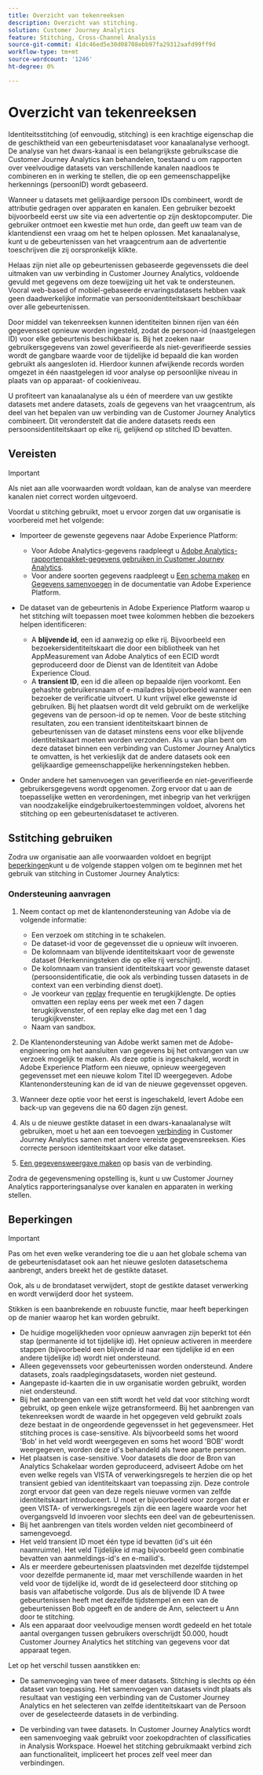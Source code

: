 ```yaml
---
title: Overzicht van tekenreeksen
description: Overzicht van stitching.
solution: Customer Journey Analytics
feature: Stitching, Cross-Channel Analysis
source-git-commit: 41dc46ed5e30d08708ebb97fa29312aafd99ff9d
workflow-type: tm+mt
source-wordcount: '1246'
ht-degree: 0%

---
```


# Overzicht van tekenreeksen

Identiteitsstitching (of eenvoudig, stitching) is een krachtige eigenschap die de geschiktheid van een gebeurtenisdataset voor kanaalanalyse verhoogt. De analyse van het dwars-kanaal is een belangrijkste gebruikscase die Customer Journey Analytics kan behandelen, toestaand u om rapporten over veelvoudige datasets van verschillende kanalen naadloos te combineren en in werking te stellen, die op een gemeenschappelijke herkennings (persoonID) wordt gebaseerd.

Wanneer u datasets met gelijkaardige persoon IDs combineert, wordt de attributie gedragen over apparaten en kanalen. Een gebruiker bezoekt bijvoorbeeld eerst uw site via een advertentie op zijn desktopcomputer. Die gebruiker ontmoet een kwestie met hun orde, dan geeft uw team van de klantendienst een vraag om het te helpen oplossen. Met kanaalanalyse, kunt u de gebeurtenissen van het vraagcentrum aan de advertentie toeschrijven die zij oorspronkelijk klikte.

Helaas zijn niet alle op gebeurtenissen gebaseerde gegevenssets die deel uitmaken van uw verbinding in Customer Journey Analytics, voldoende gevuld met gegevens om deze toewijzing uit het vak te ondersteunen. Vooral web-based of mobiel-gebaseerde ervaringsdatasets hebben vaak geen daadwerkelijke informatie van persoonidentiteitskaart beschikbaar over alle gebeurtenissen.

Door middel van tekenreeksen kunnen identiteiten binnen rijen van één gegevensset opnieuw worden ingesteld, zodat de persoon-id (naastgelegen ID) voor elke gebeurtenis beschikbaar is. Bij het zoeken naar gebruikersgegevens van zowel geverifieerde als niet-geverifieerde sessies wordt de gangbare waarde voor de tijdelijke id bepaald die kan worden gebruikt als aangesloten id. Hierdoor kunnen afwijkende records worden omgezet in één naastgelegen id voor analyse op persoonlijke niveau in plaats van op apparaat- of cookieniveau.

U profiteert van kanaalanalyse als u één of meerdere van uw gestikte datasets met andere datasets, zoals de gegevens van het vraagcentrum, als deel van het bepalen van uw verbinding van de Customer Journey Analytics combineert. Dit veronderstelt dat die andere datasets reeds een persoonsidentiteitskaart op elke rij, gelijkend op stitched ID bevatten.


## Vereisten

>[!IMPORTANT]
>
>Als niet aan alle voorwaarden wordt voldaan, kan de analyse van meerdere kanalen niet correct worden uitgevoerd.

Voordat u stitching gebruikt, moet u ervoor zorgen dat uw organisatie is voorbereid met het volgende:

* Importeer de gewenste gegevens naar Adobe Experience Platform:

   * Voor Adobe Analytics-gegevens raadpleegt u [Adobe Analytics-rapportenpakket-gegevens gebruiken in Customer Journey Analytics](/help/getting-started/aa-vs-cja/aa-data-in-cja.md).
   * Voor andere soorten gegevens raadpleegt u [Een schema maken](https://experienceleague.adobe.com/docs/experience-platform/xdm/tutorials/create-schema-ui.html) en [Gegevens samenvoegen](https://experienceleague.adobe.com/docs/experience-platform/ingestion/home.html) in de documentatie van Adobe Experience Platform.

* De dataset van de gebeurtenis in Adobe Experience Platform waarop u het stitching wilt toepassen moet twee kolommen hebben die bezoekers helpen identificeren:

   * A **blijvende id**, een id aanwezig op elke rij. Bijvoorbeeld een bezoekersidentiteitskaart die door een bibliotheek van het AppMeasurement van Adobe Analytics of een ECID wordt geproduceerd door de Dienst van de Identiteit van Adobe Experience Cloud.
   * A **transient ID**, een id die alleen op bepaalde rijen voorkomt. Een gehashte gebruikersnaam of e-mailadres bijvoorbeeld wanneer een bezoeker de verificatie uitvoert. U kunt vrijwel elke gewenste id gebruiken. Bij het plaatsen wordt dit veld gebruikt om de werkelijke gegevens van de persoon-id op te nemen. Voor de beste stitching resultaten, zou een transient identiteitskaart binnen de gebeurtenissen van de dataset minstens eens voor elke blijvende identiteitskaart moeten worden verzonden.
Als u van plan bent om deze dataset binnen een verbinding van Customer Journey Analytics te omvatten, is het verkieslijk dat de andere datasets ook een gelijkaardige gemeenschappelijke herkenningsteken hebben.

* Onder andere het samenvoegen van geverifieerde en niet-geverifieerde gebruikersgegevens wordt opgenomen. Zorg ervoor dat u aan de toepasselijke wetten en verordeningen, met inbegrip van het verkrijgen van noodzakelijke eindgebruikertoestemmingen voldoet, alvorens het stitching op een gebeurtenisdataset te activeren.


## Sstitching gebruiken

Zodra uw organisatie aan alle voorwaarden voldoet en begrijpt [beperkingen](#limitations)kunt u de volgende stappen volgen om te beginnen met het gebruik van stitching in Customer Journey Analytics:

### Ondersteuning aanvragen

1. Neem contact op met de klantenondersteuning van Adobe via de volgende informatie:

   * Een verzoek om stitching in te schakelen.
   * De dataset-id voor de gegevensset die u opnieuw wilt invoeren.
   * De kolomnaam van blijvende identiteitskaart voor de gewenste dataset (Herkenningsteken die op elke rij verschijnt).
   * De kolomnaam van transient identiteitskaart voor gewenste dataset (persoonsidentificatie, die ook als verbinding tussen datasets in de context van een verbinding dienst doet).
   * Je voorkeur van [replay](explained.md) frequentie en terugkijklengte. De opties omvatten een replay eens per week met een 7 dagen terugkijkvenster, of een replay elke dag met een 1 dag terugkijkvenster.
   * Naam van sandbox.


2. De Klantenondersteuning van Adobe werkt samen met de Adobe-engineering om het aansluiten van gegevens bij het ontvangen van uw verzoek mogelijk te maken. Als deze optie is ingeschakeld, wordt in Adobe Experience Platform een nieuwe, opnieuw weergegeven gegevensset met een nieuwe kolom Titel ID weergegeven. Adobe Klantenondersteuning kan de id van de nieuwe gegevensset opgeven.

3. Wanneer deze optie voor het eerst is ingeschakeld, levert Adobe een back-up van gegevens die na 60 dagen zijn genest.

4. Als u de nieuwe gestikte dataset in een dwars-kanaalanalyse wilt gebruiken, moet u het aan een toevoegen [verbinding](../connections/overview.md) in Customer Journey Analytics samen met andere vereiste gegevensreeksen. Kies correcte persoon identiteitskaart voor elke dataset.

5. [Een gegevensweergave maken](/help/data-views/create-dataview.md) op basis van de verbinding.

<!-- To do: Paragraph on backfill once product and marketing determine the best way forward. -->

Zodra de gegevensmening opstelling is, kunt u uw Customer Journey Analytics rapporteringsanalyse over kanalen en apparaten in werking stellen.

<!-- Uncomment once stitching UI is available (for limited testing)..

### Do It Yourself

|Positive|[!BADGE New Feature]{type=Positive before-title="false"}|

{{release-limited-testing-section}}

Alternatively, you can set up and use stitching through the Customer Journey Analytics user interface:

1. Go to the [Create and manage stitched datasets](stitching-ui.md) and follow steps to rekey your dataset.

2. [Create a connection](/help/connections/create-connection.md) in Customer Journey Analytics using the newly generated dataset and any other datasets that you want to include. Choose the correct person ID for each dataset.

3. [Create a connection](/help/connections/create-connection.md) in Customer Journey Analytics using the newly generated dataset and any other datasets that you want to include. Choose the correct person ID for each dataset.
   
4. [Create a data view](/help/data-views/create-dataview.md) based on the connection.

Once the data view is set up, the cross-channel analysis in Customer Journey Analytics is just like any other analysis in Customer Journey Analytics, except now the data operates across channels and devices.

-->


## Beperkingen

>[!IMPORTANT]
>
>Pas om het even welke verandering toe die u aan het globale schema van de gebeurtenisdataset ook aan het nieuwe gesloten datasetschema aanbrengt, anders breekt het de gestikte dataset.
>
>Ook, als u de brondataset verwijdert, stopt de gestikte dataset verwerking en wordt verwijderd door het systeem.

Stikken is een baanbrekende en robuuste functie, maar heeft beperkingen op de manier waarop het kan worden gebruikt.

* De huidige mogelijkheden voor opnieuw aanvragen zijn beperkt tot één stap (permanente id tot tijdelijke id). Het opnieuw activeren in meerdere stappen (bijvoorbeeld een blijvende id naar een tijdelijke id en een andere tijdelijke id) wordt niet ondersteund.
* Alleen gegevenssets voor gebeurtenissen worden ondersteund. Andere datasets, zoals raadplegingsdatasets, worden niet gesteund.
* Aangepaste id-kaarten die in uw organisatie worden gebruikt, worden niet ondersteund.
* Bij het aanbrengen van een stift wordt het veld dat voor stitching wordt gebruikt, op geen enkele wijze getransformeerd. Bij het aanbrengen van tekenreeksen wordt de waarde in het opgegeven veld gebruikt zoals deze bestaat in de ongeordende gegevensset in het gegevensmeer. Het stitching proces is case-sensitive. Als bijvoorbeeld soms het woord &#39;Bob&#39; in het veld wordt weergegeven en soms het woord &#39;BOB&#39; wordt weergegeven, worden deze id&#39;s behandeld als twee aparte personen.
* Het plaatsen is case-sensitive. Voor datasets die door de Bron van Analytics Schakelaar worden geproduceerd, adviseert Adobe om het even welke regels van VISTA of verwerkingsregels te herzien die op het transient gebied van identiteitskaart van toepassing zijn. Deze controle zorgt ervoor dat geen van deze regels nieuwe vormen van zelfde identiteitskaart introduceert. U moet er bijvoorbeeld voor zorgen dat er geen VISTA- of verwerkingsregels zijn die een lagere waarde voor het overgangsveld Id invoeren voor slechts een deel van de gebeurtenissen.
* Bij het aanbrengen van titels worden velden niet gecombineerd of samengevoegd.
* Het veld transient ID moet één type id bevatten (id&#39;s uit één naamruimte). Het veld Tijdelijke id mag bijvoorbeeld geen combinatie bevatten van aanmeldings-id&#39;s en e-mailid&#39;s.
* Als er meerdere gebeurtenissen plaatsvinden met dezelfde tijdstempel voor dezelfde permanente id, maar met verschillende waarden in het veld voor de tijdelijke id, wordt de id geselecteerd door stitching op basis van alfabetische volgorde. Dus als de blijvende ID A twee gebeurtenissen heeft met dezelfde tijdstempel en een van de gebeurtenissen Bob opgeeft en de andere de Ann, selecteert u Ann door te stitching.
* Als een apparaat door veelvoudige mensen wordt gedeeld en het totale aantal overgangen tussen gebruikers overschrijdt 50.000, houdt Customer Journey Analytics het stitching van gegevens voor dat apparaat tegen.

Let op het verschil tussen aanstikken en:

* De samenvoeging van twee of meer datasets. Stitching is slechts op één dataset van toepassing. Het samenvoegen van datasets vindt plaats als resultaat van vestiging een verbinding van de Customer Journey Analytics en het selecteren van zelfde identiteitskaart van de Persoon over de geselecteerde datasets in de verbinding.

* De verbinding van twee datasets. In Customer Journey Analytics wordt een samenvoeging vaak gebruikt voor zoekopdrachten of classificaties in Analysis Workspace. Hoewel het stitching gebruikmaakt verbind zich aan functionaliteit, impliceert het proces zelf veel meer dan verbindingen.

